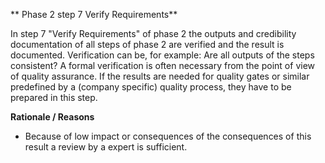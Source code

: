 \*\* Phase 2 step 7 Verify Requirements\*\*

In step 7 "Verify Requirements" of phase 2 the outputs and credibility documentation of all steps of phase 2 are verified and the result is documented. Verification can be, for example: Are all outputs of the steps consistent? A formal verification is often necessary from the point of view of quality assurance.
If the results are needed for quality gates or similar predefined by a (company specific) quality process, they have to be prepared in this step.

**Rationale / Reasons**

* Because of low impact or consequences of the consequences of this result a review by a expert is sufficient.